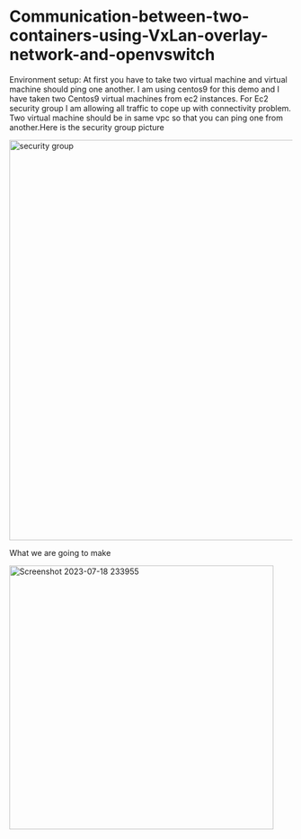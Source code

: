 # Communication-between-two-containers-using-VxLan-overlay-network-and-openvswitch
Environment setup: At first you have to take two virtual machine and virtual machine should ping one another. I am using centos9 for this demo and I have taken two Centos9 virtual machines from ec2 instances. For Ec2 security group I am allowing all traffic to cope up with connectivity problem. Two virtual machine should be in same vpc so that you can ping one from another.Here is the security group picture

<img width="713" alt="security group" src="https://github.com/nobelrakib/Communication-between-two-containers-using-VxLan-overlay-network-and-openvswitch/assets/53372696/ec9d4a01-c7d9-45f0-8ec8-1b8ccf276b78">

What we are going to make

<img width="470" alt="Screenshot 2023-07-18 233955" src="https://github.com/nobelrakib/Communication-between-two-containers-using-VxLan-overlay-network-and-openvswitch/assets/53372696/4f8ca7d9-da44-4efc-b83e-36709feff2c5">
